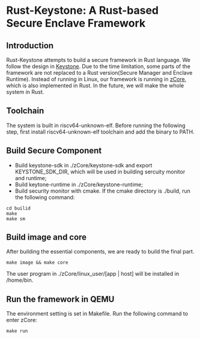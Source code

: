 # Rust-Keystone: A Rust-based Secure Enclave Framework

## Introduction
Rust-Keystone attempts to build a secure framework in Rust language. We follow the design in [Keystone](https://github.com/keystone-enclave/keystone). Due to the time limitation, some parts of the framework are not replaced to a Rust version(Secure Manager and Enclave Runtime).
Instead of running in Linux, our framework is running in [zCore](https://github.com/rcore-os/zCore), which is also implemented in Rust. In the future, we will make the whole system in Rust.

## Toolchain
The system is built in riscv64-unknown-elf. Before running the following step, first install riscv64-unknown-elf toolchain and add the binary to PATH.

## Build Secure Component
- Build keystone-sdk in ./zCore/keystone-sdk and export KEYSTONE_SDK_DIR, which will be used in building sercuity monitor and runtime;
- Build keytone-runtime in ./zCore/keystone-runtime;
- Build security monitor with cmake. If the cmake directory is ./build, run the following command:
```shell
cd builid
make
make sm
```


## Build image and core
After building the essential components, we are ready to build the final part.
```shell
make image && make core
```
The user program in ./zCore/linux_user/[app | host] will be installed in /home/bin.

## Run the framework in QEMU
The environment setting is set in Makefile. Run the following command to enter zCore:
```shell
make run
```